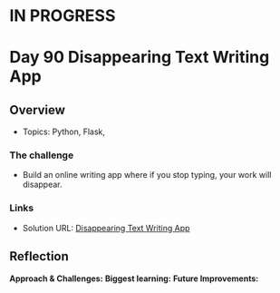 # IN PROGRESS
# Day 90 Disappearing Text Writing App



## Overview

- Topics: Python, Flask,  

### The challenge

- Build an online writing app where if you stop typing, your work will disappear.

### Links

- Solution URL: [Disappearing Text Writing App](https://github.com/Mikerniker/100_Days_of_Python/tree/main/Day90)

## Reflection
**Approach & Challenges:** 
**Biggest learning:**
**Future Improvements:**